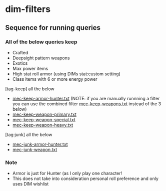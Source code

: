 # dim-filters

## Sequence for running queries

### All of the below queries keep
- Crafted
- Deepsight pattern weapons
- Exotics
- Max power items
- High stat roll armor (using DIMs stat:custom setting)
- Class items with 6 or more energy power

[tag-keep] all the below
- [mec-keep-armor-hunter.txt](https://raw.githubusercontent.com/mecster09/dim-filters/main/mec-keep-armor-hunter.txt)
(NOTE: if you are manually runnning a filter you can use the combined filter [mec-keep-weapons.txt](https://raw.githubusercontent.com/mecster09/dim-filters/main/mec-keep-weapons.txt) instead of the 3 below)
- [mec-keep-weapon-primary.txt](https://raw.githubusercontent.com/mecster09/dim-filters/main/mec-keep-weapons-primary.txt)
- [mec-keep-weapon-special.txt](https://raw.githubusercontent.com/mecster09/dim-filters/main/mec-keep-weapons-special.txt)
- [mec-keep-weapon-heavy.txt](https://raw.githubusercontent.com/mecster09/dim-filters/main/mec-keep-weapons-heavy.txt)

[tag:junk] all the below
- [mec-junk-armor-hunter.txt](https://raw.githubusercontent.com/mecster09/dim-filters/main/mec-junk-armor-hunter.txt)
- [mec-junk-weapon.txt](https://raw.githubusercontent.com/mecster09/dim-filters/main/mec-junk-weapon.txt)

### Note
- Armor is just for Hunter (as I only play one character!
- This does not take into consideration personal roll preference and only uses DIM wishlist
